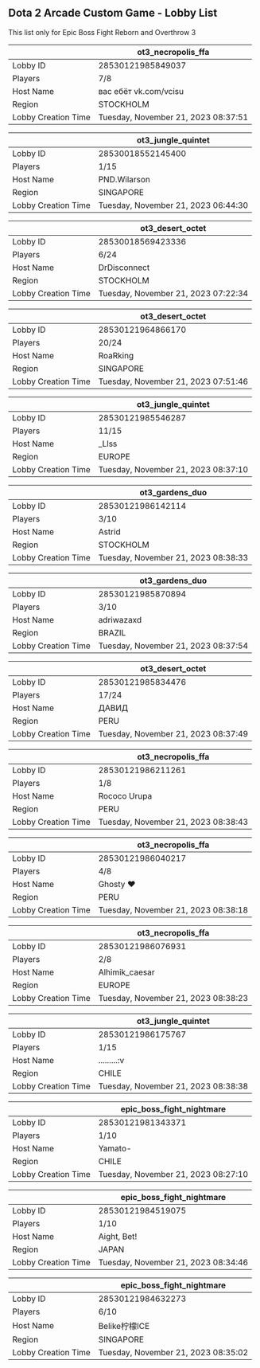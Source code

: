 ## Dota 2 Arcade Custom Game - Lobby List

This list only for Epic Boss Fight Reborn and Overthrow 3

|  | ot3_necropolis_ffa |
| ------ | ------ |
| Lobby ID | 28530121985849037 |
| Players | 7/8 |
| Host Name | вас ебёт  vk.com/vcisu |
| Region | STOCKHOLM |
| Lobby Creation Time | Tuesday, November 21, 2023 08:37:51 |


|  | ot3_jungle_quintet |
| ------ | ------ |
| Lobby ID | 28530018552145400 |
| Players | 1/15 |
| Host Name | PND.Wilarson |
| Region | SINGAPORE |
| Lobby Creation Time | Tuesday, November 21, 2023 06:44:30 |


|  | ot3_desert_octet |
| ------ | ------ |
| Lobby ID | 28530018569423336 |
| Players | 6/24 |
| Host Name | DrDisconnect |
| Region | STOCKHOLM |
| Lobby Creation Time | Tuesday, November 21, 2023 07:22:34 |


|  | ot3_desert_octet |
| ------ | ------ |
| Lobby ID | 28530121964866170 |
| Players | 20/24 |
| Host Name | RoaRking |
| Region | SINGAPORE |
| Lobby Creation Time | Tuesday, November 21, 2023 07:51:46 |


|  | ot3_jungle_quintet |
| ------ | ------ |
| Lobby ID | 28530121985546287 |
| Players | 11/15 |
| Host Name | _Llss |
| Region | EUROPE |
| Lobby Creation Time | Tuesday, November 21, 2023 08:37:10 |


|  | ot3_gardens_duo |
| ------ | ------ |
| Lobby ID | 28530121986142114 |
| Players | 3/10 |
| Host Name | Astrid |
| Region | STOCKHOLM |
| Lobby Creation Time | Tuesday, November 21, 2023 08:38:33 |


|  | ot3_gardens_duo |
| ------ | ------ |
| Lobby ID | 28530121985870894 |
| Players | 3/10 |
| Host Name | adriwazaxd |
| Region | BRAZIL |
| Lobby Creation Time | Tuesday, November 21, 2023 08:37:54 |


|  | ot3_desert_octet |
| ------ | ------ |
| Lobby ID | 28530121985834476 |
| Players | 17/24 |
| Host Name | ДАВИД |
| Region | PERU |
| Lobby Creation Time | Tuesday, November 21, 2023 08:37:49 |


|  | ot3_necropolis_ffa |
| ------ | ------ |
| Lobby ID | 28530121986211261 |
| Players | 1/8 |
| Host Name | Rococo Urupa |
| Region | PERU |
| Lobby Creation Time | Tuesday, November 21, 2023 08:38:43 |


|  | ot3_necropolis_ffa |
| ------ | ------ |
| Lobby ID | 28530121986040217 |
| Players | 4/8 |
| Host Name | Ghosty ❤ |
| Region | PERU |
| Lobby Creation Time | Tuesday, November 21, 2023 08:38:18 |


|  | ot3_necropolis_ffa |
| ------ | ------ |
| Lobby ID | 28530121986076931 |
| Players | 2/8 |
| Host Name | Alhimik_caesar |
| Region | EUROPE |
| Lobby Creation Time | Tuesday, November 21, 2023 08:38:23 |


|  | ot3_jungle_quintet |
| ------ | ------ |
| Lobby ID | 28530121986175767 |
| Players | 1/15 |
| Host Name | .........:v |
| Region | CHILE |
| Lobby Creation Time | Tuesday, November 21, 2023 08:38:38 |


|  | epic_boss_fight_nightmare |
| ------ | ------ |
| Lobby ID | 28530121981343371 |
| Players | 1/10 |
| Host Name | Yamato- |
| Region | CHILE |
| Lobby Creation Time | Tuesday, November 21, 2023 08:27:10 |


|  | epic_boss_fight_nightmare |
| ------ | ------ |
| Lobby ID | 28530121984519075 |
| Players | 1/10 |
| Host Name | Aight, Bet! |
| Region | JAPAN |
| Lobby Creation Time | Tuesday, November 21, 2023 08:34:46 |


|  | epic_boss_fight_nightmare |
| ------ | ------ |
| Lobby ID | 28530121984632273 |
| Players | 6/10 |
| Host Name | Belike柠檬ICE |
| Region | SINGAPORE |
| Lobby Creation Time | Tuesday, November 21, 2023 08:35:02 |


